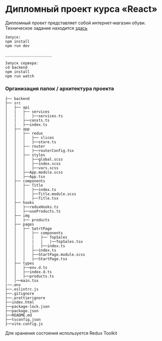 # Дипломный проект курса «React»

Дипломный проект представляет собой интернет-магазин обуви.
Техническое задание находится [здась](https://github.com/netology-code/ra16-diploma) 


```
Запуск:
npm install
npm run dev

_____________________

Запуск сервера:
cd backend
npm install
npm run watch
```

### Организация папок / архитектура проекта

```
├── backend
├── src
│   ├── api
│   |   ├── services
│   │   │   ├──services.ts
│   |   ├──consts.ts
│   |   ├──index.ts
│   ├── app
│   │   ├── redux
│   │   │   ├── slices
│   │   │   ├──store.ts
│   │   ├── router
│   │   │   ├──routerConfig.tsx
│   │   ├── styles
│   │   │   ├──global.scss
│   │   │   ├──index.scss
│   │   │   ├──vars.scss
│   │   ├──App.module.scss
│   │   ├──App.tsx
│   ├── components
│   │   ├── Title
│   │   │   ├──index.ts
│   │   │   ├──Title.module.scss
│   │   │   ├──Title.tsx
│   ├── hooks
│   │   ├──reduxHooks.ts
│   │   ├──useProducts.ts
│   ├── img
│   │   ├── products
│   ├── pages
│   │   ├── SatrtPage
│   │   │   ├── components
│   │   │   |   ├── TopSales
│   │   │   |   |   |──TopSales.tsx
│   │   │   |   ├──index.ts
│   │   │   ├──index.ts
│   │   │   ├──StartPage.module.scss
│   │   │   ├──StartPage.tsx
│   ├── types
│   │   ├──env.d.ts
│   │   ├──index.d.ts
│   │   ├──products.ts
│   │──main.tsx
|──.env
├──.eslintrc.js
├──.gitignore
├──.prettierignore
├──index.html
├──package-lock.json
├──package.json
├──README.md
├──tsconfig.json
├──vite.config.js

```

Для хранения состояния используется Redux Toolkit